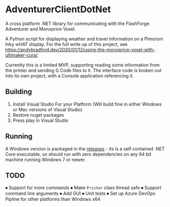 # AdventurerClientDotNet
A cross platform .NET library for communicating with the FlashForge Adventurer and Monoprice Voxel.

A Python script for displaying weather and travel information on a Pimoroni Inky wHAT display. For the full write up of this project, see https://andybradford.dev/2020/01/12/using-the-monoprice-voxel-with-ultimaker-cura/.

Currently this is a limited MVP, supporting reading some information from the printer and sending G Code files to it. The interface code is broken out into its own project, with a Console application referencing it.

## Building
1) Install Visual Studio For your Platform (Will build fine  in either Windows or Mac versions of Visual Studio)
1) Restore nuget packages
1) Press play in Visual Studio

## Running
A Windows version is packaged in the [releases](https://github.com/andycb/AdventurerClientDotNet/releases) - its is a self contained .NET Core executable, so should run with zero dependencies on any 64 bit machine running Windows 7 or newer.

## TODO
⏺ Support for more commands
⏺ Make `Printer` class thread safe
⏺ Support command line arguments
⏺ Add GUI
⏺ Unit tests
⏺ Set up Azure DevOps Pipline for other platforms than Windows x64

